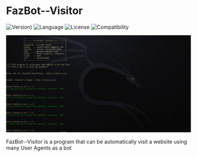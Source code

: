 # FazBot--Visitor

![Version](https://img.shields.io/badge/FazBot----Visitor-Unstable-brightgreen.svg)) ![Language](https://img.shields.io/badge/Language-English-blue.svg) ![License](https://img.shields.io/badge/License-Apache%202.0-brightgreen.svg) ![Compatibility](https://img.shields.io/badge/Compatible%20OS-Linux%2FWindows%2FAndroid-brightgreen.svg)

![FazBot](https://github.com/Anon6372098/FazBot--Visitor/blob/master/img/fazbot.png)

FazBot--Visitor is a program that can be automatically visit a website using many User Agents as a bot
